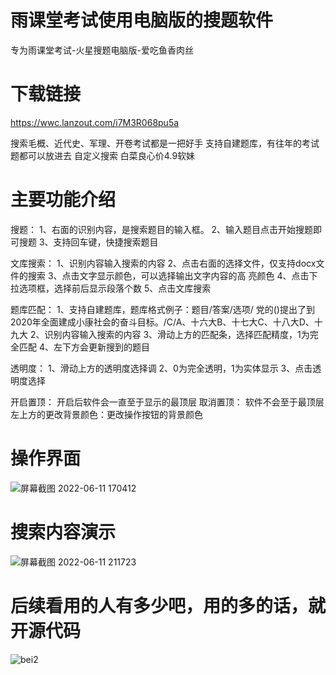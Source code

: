 # 雨课堂考试使用电脑版的搜题软件
专为雨课堂考试-火星搜题电脑版-爱吃鱼香肉丝
# 下载链接
https://wwc.lanzout.com/i7M3R068pu5a

搜索毛概、近代史、军理、开卷考试都是一把好手
支持自建题库，有往年的考试题都可以放进去
自定义搜索
白菜良心价4.9软妹
# 主要功能介绍
搜题：            1、右面的识别内容，是搜索题目的输入框。
                 2、输入题目点击开始搜题即可搜题
                 3、支持回车键，快捷搜索题目
                 
文库搜索：        1、识别内容输入搜索的内容
                 2、点击右面的选择文件，仅支持docx文件的搜索
                 3、点击文字显示颜色，可以选择输出文字内容的高 亮颜色
                 4、点击下拉选项框，选择前后显示段落个数
                 5、点击文库搜索

题库匹配：        1、支持自建题库，题库格式例子：题目/答案/选项/
                 党的()提出了到2020年全面建成小康社会的奋斗目标。/C/A、十六大B、十七大C、十八大D、十九大
                 2、识别内容输入搜索的内容
                 3、滑动上方的匹配条，选择匹配精度，1为完全匹配
                 4、左下方会更新搜到的题目

透明度：         1、滑动上方的透明度选择调
                2、0为完全透明，1为实体显示
                3、点击透明度选择

开启置顶：       开启后软件会一直至于显示的最顶层
取消置顶：       软件不会至于最顶层
左上方的更改背景颜色：更改操作按钮的背景颜色
# 操作界面
![屏幕截图 2022-06-11 170412](https://user-images.githubusercontent.com/91821567/173211732-d6d3bc3e-368e-4ac9-9e63-a20c1310aeae.png)
# 搜索内容演示
![屏幕截图 2022-06-11 211723](https://user-images.githubusercontent.com/91821567/173212988-c434e870-3e29-43be-b62d-069bdaba75c3.png)
# 后续看用的人有多少吧，用的多的话，就开源代码
![bei2](https://user-images.githubusercontent.com/91821567/173213270-966a4d65-d8e6-4b78-a173-f394d1a65568.png)

